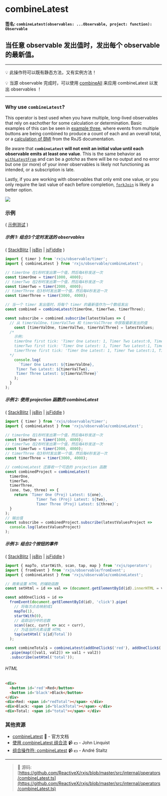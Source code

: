 # combineLatest

#### 签名: `combineLatest(observables: ...Observable, project: function): Observable`

## 当任意 observable 发出值时，发出每个 observable 的最新值。

---

:bulb:  此操作符可以既有静态方法，又有实例方法！

:bulb:  当源 observable 完成时，可以使用 [combineAll](combineall.md) 来应用 combineLatest 以发出 observables ！

---

### Why use `combineLatest`?

This operator is best used when you have multiple, long-lived observables that
rely on eachother for some calculation or determination. Basic examples of this
can be seen in [example three](#example-3-combining-events-from-2-buttons),
where events from multiple buttons are being combined to produce a count of each
and an overall total, or a
[calculation of BMI](http://reactivex.io/rxjs/class/es6/Observable.js~Observable.html#instance-method-combineLatest)
from the RxJS documentation.

Be aware that **`combineLatest` will not emit an initial value until each
observable emits at least one value**. This is the same behavior as
[`withLatestFrom`](withlatestfrom.md) and can be a _gotcha_ as there will be no
output and no error but one (or more) of your inner observables is likely not
functioning as intended, or a subscription is late.

Lastly, if you are working with observables that only emit one value, or you
only require the last value of each before completion, [`forkJoin`](forkjoin.md)
is likely a better option.

<div class="ua-ad"><a href="https://ultimateangular.com/?ref=76683_kee7y7vk"><img src="https://ultimateangular.com/assets/img/banners/ua-leader.svg"></a></div>

### 示例

( [示例测试](https://github.com/btroncone/learn-rxjs/blob/master/operators/specs/combination/combinelatest-spec.ts) )

##### 示例 1: 组合3个定时发送的 observables

( [StackBlitz](https://stackblitz.com/edit/typescript-wmfmtv?file=index.ts&devtoolsheight=50) |
[jsBin](http://jsbin.com/tinumesuda/1/edit?js,console) |
[jsFiddle](https://jsfiddle.net/btroncone/mygy9j86/69/) )

```js
import { timer } from 'rxjs/observable/timer';
import { combineLatest } from 'rxjs/observable/combineLatest';

// timerOne 在1秒时发出第一个值，然后每4秒发送一次
const timerOne = timer(1000, 4000);
// timerTwo 在2秒时发出第一个值，然后每4秒发送一次
const timerTwo = timer(2000, 4000);
// timerThree 在3秒时发出第一个值，然后每4秒发送一次
const timerThree = timer(3000, 4000);

// 当一个 timer 发出值时，将每个 timer 的最新值作为一个数组发出
const combined = combineLatest(timerOne, timerTwo, timerThree);

const subscribe = combined.subscribe(latestValues => {
  // 从 timerValOne、timerValTwo 和 timerValThree 中获取最新发出的值
	const [timerValOne, timerValTwo, timerValThree] = latestValues;
  /*
  	示例:
    timerOne first tick: 'Timer One Latest: 1, Timer Two Latest:0, Timer Three Latest: 0
    timerTwo first tick: 'Timer One Latest: 1, Timer Two Latest:1, Timer Three Latest: 0
    timerThree first tick: 'Timer One Latest: 1, Timer Two Latest:1, Timer Three Latest: 1
  */
    console.log(
      `Timer One Latest: ${timerValOne},
     Timer Two Latest: ${timerValTwo},
     Timer Three Latest: ${timerValThree}`
    );
  }
);
```

##### 示例 2: 使用 projection 函数的 combineLatest

( [StackBlitz](https://stackblitz.com/edit/typescript-fcmjfl?file=index.ts&devtoolsheight=50) |
[jsBin](http://jsbin.com/codotapula/1/edit?js,console) |
[jsFiddle](https://jsfiddle.net/btroncone/uehasmb6/) )

```js
import { timer } from 'rxjs/observable/timer';
import { combineLatest } from 'rxjs/observable/combineLatest';

// timerOne 在1秒时发出第一个值，然后每4秒发送一次
const timerOne = timer(1000, 4000);
// timerTwo 在2秒时发出第一个值，然后每4秒发送一次
const timerTwo = timer(2000, 4000);
// timerThree 在3秒时发出第一个值，然后每4秒发送一次
const timerThree = timer(3000, 4000);

// combineLatest 还接收一个可选的 projection 函数
const combinedProject = combineLatest(
  timerOne,
  timerTwo,
  timerThree,
  (one, two, three) => {
    return `Timer One (Proj) Latest: ${one}, 
              Timer Two (Proj) Latest: ${two}, 
              Timer Three (Proj) Latest: ${three}`;
  }
);
// 输出值
const subscribe = combinedProject.subscribe(latestValuesProject =>
  console.log(latestValuesProject)
);
```

##### 示例 3: 组合2个按钮的事件

( [StackBlitz](https://stackblitz.com/edit/typescript-sfbopd?file=index.ts&devtoolsheight=50) |
[jsBin](http://jsbin.com/buridepaxi/edit?html,js,output) |
[jsFiddle](https://jsfiddle.net/btroncone/9rsf6t9v/14/) )

```js
import { mapTo, startWith, scan, tap, map } from 'rxjs/operators';
import { fromEvent } from 'rxjs/observable/fromEvent';
import { combineLatest } from 'rxjs/observable/combineLatest';

// 用来设置 HTML 的辅助函数
const setHtml = id => val => (document.getElementById(id).innerHTML = val);

const addOneClick$ = id =>
  fromEvent(document.getElementById(id), 'click').pipe(
    // 将每次点击映射成1
    mapTo(1),
    startWith(0),
    // 追踪运行中的总数
    scan((acc, curr) => acc + curr),
    // 为适当的元素设置 HTML
    tap(setHtml(`${id}Total`))
  );

const combineTotal$ = combineLatest(addOneClick$('red'), addOneClick$('black'))
  .pipe(map(([val1, val2]) => val1 + val2))
  .subscribe(setHtml('total'));
```

###### HTML

```html
<div>
  <button id='red'>Red</button>
  <button id='black'>Black</button>
</div>
<div>Red: <span id="redTotal"></span> </div>
<div>Black: <span id="blackTotal"></span> </div>
<div>Total: <span id="total"></span> </div>
```

### 其他资源

* [combineLatest](http://cn.rx.js.org/class/es6/Observable.js~Observable.html#instance-method-combineLatest) :newspaper: - 官方文档
* [使用 combineLatest 组合流](https://egghead.io/lessons/rxjs-combining-streams-with-combinelatest?course=step-by-step-async-javascript-with-rxjs) :video_camera: :dollar: - John Linquist
* [组合操作符: combineLatest](https://egghead.io/lessons/rxjs-combination-operator-combinelatest?course=rxjs-beyond-the-basics-operators-in-depth) :video_camera: :dollar: - André Staltz

---
> :file_folder: 源码:  [https://github.com/ReactiveX/rxjs/blob/master/src/internal/operators/combineLatest.ts](https://github.com/ReactiveX/rxjs/blob/master/src/internal/operators/combineLatest.ts)
